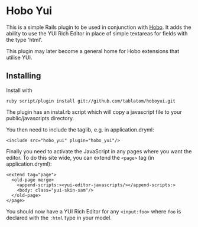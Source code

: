 # Hobo Yui

This is a simple Rails plugin to be used in conjunction with [Hobo](http://hobocentral.net). It adds the ability to use the YUI Rich Editor in place of simple textareas for fields with the type 'html'.

This plugin may later become a general home for Hobo extensions that utilise YUI.

## Installing

Install with

    ruby script/plugin install git://github.com/tablatom/hoboyui.git
    
The plugin has an instal.rb script which will copy a javascript file to your public/javascripts directory.

You then need to include the taglib, e.g. in application.dryml:

    <include src="hobo_yui" plugin="hobo_yui"/>

Finally you need to activate the JavaScript in any pages where you want the editor. To do this site wide, you can extend the `<page>` tag (in application.dryml):
    
    <extend tag="page">
      <old-page merge>
        <append-scripts:><yui-editor-javascripts/></append-scripts:>
        <body: class="yui-skin-sam"/>
      </old-page>
    </page>
    
You should now have a YUI Rich Editor for any `<input:foo>` where `foo` is declared with the `:html` type in your model.